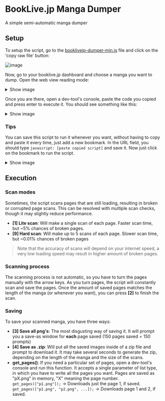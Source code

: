 # BookLive.jp Manga Dumper
A simple semi-automatic manga dumper

## Setup

To setup the script, go to the [booklivejp-dumper-min.js](booklivejp-dumper-min.js) file and click on the 'copy raw file' button:

![image](https://github.com/user-attachments/assets/b36fa043-b633-42c1-8ded-e9ca24224a63)

Now, go to your booklive.jp dashboard and choose a manga you want to dump. Open the web view reading mode:
<details>
  <summary>Show image</summary>
  
![image](https://github.com/user-attachments/assets/ec3c0367-a1c3-4fce-a444-91c871144792)
</details>

Once you are there, open a dev-tool's console, paste the code you copied and press enter to execute it. You should see something like this:
<details>
  <summary>Show image</summary>
  
![image](https://github.com/user-attachments/assets/e8c2aa7e-f7c5-4be1-b818-29cbe5a46d60)
</details>

### Tips

You can save this script to run it whenever you want, without having to copy and paste it every time, just add a new bookmark. In the URL field, you should type `javascript: [paste copied script]` and save it. Now just click on the bookmark to run the script.
<details>
  <summary>Show image</summary>
  
![image](https://github.com/user-attachments/assets/55c77efd-d4ee-4818-9e8a-6e78f12fc891)
</details>

## Execution

### Scan modes
Sometimes, the script scans pages that are still loading, resulting in broken or corrupted page scans. This can be resolved with multiple scan checks, though it may slightly reduce performance.
- **[1] Lite scan**: Will make a single scan of each page. Faster scan time, but ~5% chances of broken pages.
- **[9] Hard scan**: Will make up to 5 scans of each page. Slower scan time, but ~0.01% chances of broken pages
> Note that the accuracy of scans will depend on your internet speed, a very low loading speed may result in higher amount of broken pages.

### Scanning process
The scanning process is not automatic, so you have to turn the pages manually with the arrow keys. As you turn pages, the script will constantly scan and save the pages. Once the amount of saved pages matches the length of the manga (or whenever you want), you can press **[2]** to finish the scan.

### Saving
To save your scanned manga, you have three ways:
- **[3] Save all png's**: The most disgusting way of saving it. It will prompt you a save-as window for **each** page saved (150 pages saved = 150 prompts)
- **[4] Save as .zip**: Will put all the saved images inside of a zip file and prompt to download it. It may take several seconds to generate the zip, depending on the length of the manga and the size of the scans.
- **get_pages()**: If you need a particular set of pages, open a dev-tool's console and run this function. It accepts a single parameter of list type, in which you have to write all the pages you want. Pages are saved as "pX.png" in memory, "X" meaning the page number.  
  `get_pages(["p1.png"]);` -> Downloads just the page 1, if saved.  
  `get_pages(["p1.png", "p2.png", ...]);` -> Downloads page 1 and 2, if saved.
